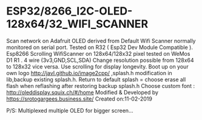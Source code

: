# ESP32/8266_I2C-OLED-128x64/32_WIFI_SCANNER
Scan network on Adafruit OLED derived from Default Wifi Scanner normally monitored on serial port.
Tested on R32 ( Esp32 Dev Module Compatible ).
Esp8266 Scrolling WifiScanner on 128x64/128x32 pixel tested on WeMos D1 R1 .
4 wire (3v3,GND,SCL,SDA)
Change resolution possible from 128x64 to 128x32 vice versa.
Use scrolling for display longevity.
Boot up on your own logo http://javl.github.io/image2cpp/ ,splash.h modification in lib,backup existing splash.h.
Return to default splash = choose erase all flash when reflashing after restoring backup splash.h
Choose custom font  :   http://oleddisplay.squix.ch/#/home
Modified & Developed by https://srotogargees.business.site/
Created on:11-02-2019

P/S: Multiplexed multiple OLED for bigger screen...
